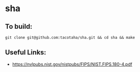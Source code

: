 # sha

## To build:
`git clone git@github.com:tacotaha/sha.git && cd sha && make`
  
## Useful Links:
* https://nvlpubs.nist.gov/nistpubs/FIPS/NIST.FIPS.180-4.pdf
